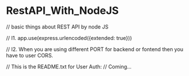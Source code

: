 # RestAPI_With_NodeJS
// basic things about REST API by node JS


// I1. app.use(express.urlencoded({extended: true}))

// I2. When you are using different PORT for backend or fontend then you have to user CORS.

// This is the README.txt for User Auth:
// Coming...
